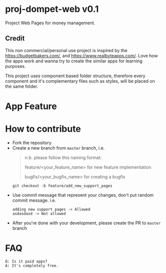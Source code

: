 # proj-dompet-web v0.1
Project Web Pages for money management.

## Credit

This non commercial/personal use project is inspired by the https://budgetbakers.com/, and https://www.realbyteapps.com/.
Love how the apps work and wanna try to create the similar apps for learning purposes. 

This project uses component based folder structure, therefore every component and it's complementary files such as styles, 
will be placed on the same folder.

# App Feature

# How to contribute

- Fork the repository
- Create a new branch from `master` branch, i.e.
    > n.b. please follow this naming format:
    >
    > feature/<your_feature_name> for new feature implementation
    >
    > bugfix/<your_bugfix_name> for creating a bugfix
    >   
    ```
    git checkout -b feature/add_new_support_pages
    ```
- Use commit message that represent your changes, don't put random commit message. i.e.
    ```
    adding new support pages -> Allowed
    asdasdasd -> Not allowed
    ```
- After you're done with your development, please create the PR to `master` branch

# FAQ

```
Q: Is it paid apps?
A: It's completely free.
```
